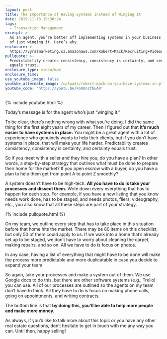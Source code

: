 ```yaml
---
layout: post
title: The Importance of Having Systems Instead of Winging It
date: 2019-11-18 19:30:24
tags:
  - Transaction Management
excerpt: >-
  As an agent, you’re better off implementing systems in your business instead
  of just winging it. Here’s why.
enclosure: >-
  https://vyralmarketing.s3.amazonaws.com/Robert+Mack/Recruiting+Videos/The+Importance+of+Having+Systems+Instead+of+Winging+It.mp4
pullquote: >-
  Predictability creates consistency, consistency is certainty, and certainty
  equals trust.
enclosure_type: video/mp4
enclosure_time:
use_youtube_image: false
youtube_alternate_image: /uploads/robert-mack-do-you-have-systems-in-place-youtube.jpg
youtube_code: 'https://youtu.be/Fo0UnzTbuA0'
---
```


{% include youtube.html %}

Today’s message is for the agent who’s just “winging it.”

To be clear, there’s nothing wrong with what you’re doing. I did the same thing for the first eight years of my career. Then I figured out that **it’s much easier to have systems in place.** You might be a great agent with a lot of experience who genuinely wants to help their clients, but if you don’t have systems in place, that will make your life harder. Predictability creates consistency, consistency is certainty, and certainty equals trust.&nbsp;

So if you meet with a seller and they hire you, do you have a plan? In other words, a step-by-step strategy that outlines what must be done to prepare their home for the market? If you open escrow with a buyer, do you have a plan to help them get from point A to point Z smoothly?&nbsp;

A system doesn’t have to be high-tech. **All you have to do is take your processes and dissect them.** Write down every everything that has to happen for each step. For example, if you have a new listing that you know needs work done, has to be staged, and needs photos, fliers, videography, etc., you also know that all these steps are part of your strategy.&nbsp;

{% include pullquote.html %}

On my team, we outline every step that has to take place in this situation before that home hits the market. There may be 80 items on this checklist, but only 50 of them could apply to us. If we walk into a home that’s already set up to be staged, we don’t have to worry about cleaning the carpet, making repairs, and so on. All we have to do is focus on photos.&nbsp;

In any case, having a list of everything that might have to be done will make the process more predictable and more duplicatable in case you decide to expand your team.

So again, take your processes and make a system out of them. We use Google docs to do this, but there are other software systems (e.g., Trello) you can use. All of our processes are outlined so the agents on my team don’t have to think. All they have to do is focus on making phone calls, going on appointments, and writing contracts.&nbsp;

The bottom line is that **by doing this, you’ll be able to help more people and make more money.&nbsp;**

As always, if you’d like to talk more about this topic or you have any other real estate questions, don’t hesitate to get in touch with me any way you can. Until then, happy selling\!